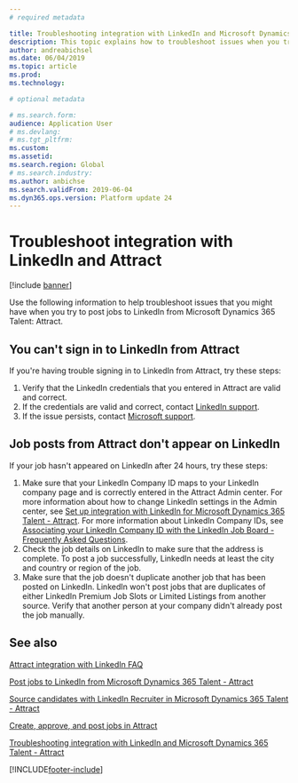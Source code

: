 ```yaml
---
# required metadata

title: Troubleshooting integration with LinkedIn and Microsoft Dynamics 365 Talent - Attract
description: This topic explains how to troubleshoot issues when you try to post jobs to LinkedIn from Microsoft Dynamics 365 Talent - Attract.
author: andreabichsel
ms.date: 06/04/2019
ms.topic: article
ms.prod: 
ms.technology: 

# optional metadata

# ms.search.form: 
audience: Application User
# ms.devlang: 
# ms.tgt_pltfrm: 
ms.custom: 
ms.assetid: 
ms.search.region: Global
# ms.search.industry: 
ms.author: anbichse
ms.search.validFrom: 2019-06-04
ms.dyn365.ops.version: Platform update 24
---
```



# Troubleshoot integration with LinkedIn and Attract

[!include [banner](includes/banner.md)]

Use the following information to help troubleshoot issues that you might have when you try to post jobs to LinkedIn from Microsoft Dynamics 365 Talent: Attract.

## You can't sign in to LinkedIn from Attract

If you're having trouble signing in to LinkedIn from Attract, try these steps:

1. Verify that the LinkedIn credentials that you entered in Attract are valid and correct.
2. If the credentials are valid and correct, contact [LinkedIn support](https://www.linkedin.com/help/linkedin).
3. If the issue persists, contact [Microsoft support](./talent-support.md).

## Job posts from Attract don't appear on LinkedIn

If your job hasn't appeared on LinkedIn after 24 hours, try these steps:

1. Make sure that your LinkedIn Company ID maps to your LinkedIn company page and is correctly entered in the Attract Admin center. For more information about how to change LinkedIn settings in the Admin center, see [Set up integration with LinkedIn for Microsoft Dynamics 365 Talent - Attract](attract-admin-linkedin.md). For more information about LinkedIn Company IDs, see [Associating your LinkedIn Company ID with the LinkedIn Job Board - Frequently Asked Questions](https://www.linkedin.com/help/linkedin/answer/98972).
2. Check the job details on LinkedIn to make sure that the address is complete. To post a job successfully, LinkedIn needs at least the city and country or region of the job.
3. Make sure that the job doesn't duplicate another job that has been posted on LinkedIn. LinkedIn won't post jobs that are duplicates of either LinkedIn Premium Job Slots or Limited Listings from another source. Verify that another person at your company didn't already post the job manually.

## See also

[Attract integration with LinkedIn FAQ](./attract-linkedin-faq.md)

[Post jobs to LinkedIn from Microsoft Dynamics 365 Talent - Attract](./attract-post-jobs-to-linkedin.md)

[Source candidates with LinkedIn Recruiter in Microsoft Dynamics 365 Talent - Attract](./attract-linkedin-recruiter.md)

[Create, approve, and post jobs in Attract](./creating-jobs-attract.md)

[Troubleshooting integration with LinkedIn and Microsoft Dynamics 365 Talent - Attract](./attract-troubleshoot-linkedin.md)


[!INCLUDE[footer-include](../includes/footer-banner.md)]